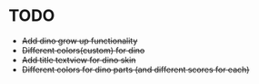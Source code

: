 # TODO
 - ~~Add dino grow up functionality~~
 - ~~Different colors(custom) for dino~~
 - ~~Add title textview for dino skin~~
 - ~~Different colors for dino parts (and different scores for each)~~
